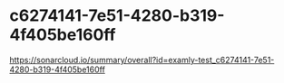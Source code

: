 # c6274141-7e51-4280-b319-4f405be160ff
https://sonarcloud.io/summary/overall?id=examly-test_c6274141-7e51-4280-b319-4f405be160ff
